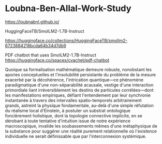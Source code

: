 # Loubna-Ben-Allal-Work-Study

https://loubnabnl.github.io/

HuggingFaceTB/SmolLM2-1.7B-Instruct

https://huggingface.co/collections/HuggingFaceTB/smollm2-6723884218bcda64b34d7db9

PDF chatbot that uses SmolLM2-1.7B-Instruct
https://huggingface.co/spaces/cvachet/pdf-chatbot



Quoique sa formalisation mathématique demeure robuste, nonobstant les apories conceptuelles et l'insolubilité persistante du problème de la mesure exacerbé par la décohérence, l'intrication quantique—ce phénomène paradigmatique d'une non-séparabilité acausale, vestige d'une interaction primordiale liant irréversiblement les destins de particules corrélées—dont les manifestations empiriques, défiant l'entendement par leur synchronie instantanée à travers des intervalles spatio-temporels arbitrairement grands, astreint la physique fondamentale, au-delà d'une simple réfutation du réalisme local d'Einstein, à postuler un substrat ontologique foncièrement holistique, dont la topologie connective implicite, en se dérobant à toute tentative d'intuition issue de notre expérience macroscopique, invalide les soubassements mêmes d'une métaphysique de la substance pour suggérer une réalité purement relationnelle où l'existence individuelle ne serait définissable que par l'interconnexion systémique.
